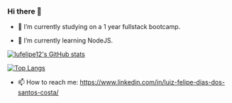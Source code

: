 ### Hi there 👋

- 🔭 I’m currently studying on a 1 year fullstack bootcamp.

- 🌱 I’m currently learning NodeJS.


[![lufelipe12's GitHub stats](https://github-readme-stats.vercel.app/api?username=lufelipe12&count_private=true&theme=radical)](https://github.com/lufelipe12/github-readme-stats)

[![Top Langs](https://github-readme-stats.vercel.app/api/top-langs/?username=lufelipe12)](https://github.com/lufelipe12/github-readme-stats)

- 📫 How to reach me: https://www.linkedin.com/in/luiz-felipe-dias-dos-santos-costa/

